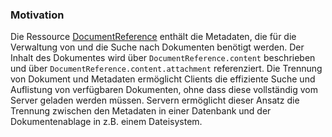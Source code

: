 ### Motivation

Die Ressource [DocumentReference](http://hl7.org/fhir/documentreference.html) enthält die Metadaten, die für die Verwaltung von und die Suche nach Dokumenten benötigt werden. Der Inhalt des Dokumentes wird über `DocumentReference.content` beschrieben und über `DocumentReference.content.attachment` referenziert. Die Trennung von Dokument und Metadaten ermöglicht Clients die effiziente Suche und Auflistung von verfügbaren Dokumenten, ohne dass diese vollständig vom Server geladen werden müssen. Servern ermöglicht dieser Ansatz die Trennung zwischen den Metadaten in einer Datenbank und der Dokumentenablage in z.B. einem Dateisystem.
